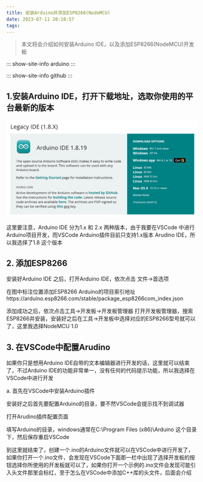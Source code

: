 ```yaml
---
title: 安装Arduino并添加ESP8266(NodeMCU)
date: 2023-07-11 20:18:57
tags:
---
```



> 本文将会介绍如何安装Arduino IDE，以及添加ESP8266(NodeMCU)开发板


::: show-site-info
arduino
:::

::: show-site-info
github
:::

## 1.安装Arduino IDE，打开下载地址，选取你使用的平台最新的版本
![下载选项](/images/1.PNG)

  这里要注意，Arduino IDE 分为1.x 和 2.x 两种版本，由于我要在VSCode 中进行Arduino项目开发，而VSCode Arduino插件目前只支持1.x版本 Arudino IDE，所以我选择了1.8 这个版本

## 2. 添加ESP8266
  安装好Arduino IDE 之后，打开Arduino IDE，依次点击 文件->首选项

  在图中标注位置添加ESP8266 Arduino的项目索引地址https://arduino.esp8266.com/stable/package_esp8266com_index.json

  添加成功之后，依次点击工具->开发板->开发板管理器 打开开发板管理器，搜索ESP8266并安装，安装好之后在工具->开发板中选择对应的ESP8266型号就可以了，这里我选择NodeMCU 1.0

## 3. 在VSCode中配置Arudino
如果你只是想用Arduino IDE自带的文本编辑器进行开发的话，这里就可以结束了，不过Arduino IDE的功能非常单一，没有任何的代码提示功能，所以我选择在VSCode中进行开发

a. 首先在VSCode中安装Arduino插件

安装好之后首先要配置Arduino的目录，要不然VSCode会提示找不到调试器

打开Arudino插件配置页面

填写Arduino的目录，windows通常在C:\Program Files (x86)\Arduino 这个目录下，然后保存重启VSCode

到这里就结束了，创建一个.ino的Arduino文件就可以在VSCode中进行开发了，如果你打开一个.ino文件，会发现在VSCode下面那一栏中出现了选择开发板的按钮选择你所使用的开发板就可以了，如果你打开一个示例的.ino文件会发现可能引入头文件那里会标红，至于怎么在VSCode中添加C++库的头文件，后面会介绍


